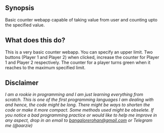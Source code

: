 ## Synopsis

Basic counter webapp capable of taking value from user and counting upto the specified value.

## What does this do?

This is a very basic counter webapp. You can specify an upper limit. Two buttons (Player 1 and Player 2) when clicked, increase the counter for Player 1 and Player 2 respectively. The counter for a player turns green when it reaches to the maximum specified limit.


## Disclaimer

<i> I am a rookie in programming and I am just learning everything from scratch. This is one of the first programming languages I am dealing with and hence, the code might be long. There might be ways to shorten the code or make it more compact. Some methods used might be obselete. If you notice a bad programming practice or would like to help me improve in any aspect, drop in an email to bangalorerohan@gmail.com or Telegram me (@aarzie)</i>
